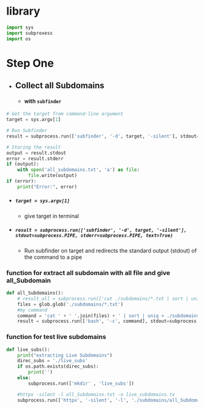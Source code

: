 # library
```python
import sys
import subproxess
import os
```
# Step One
- ## Collect all Subdomains
	- #### with `subfinder`
```python
# Get the target from command-line argument
target = sys.argv[1]

# Run Subfinder
result = subprocess.run(['subfinder', '-d', target, '-silent'], stdout=subprocess.PIPE, stderr=subprocess.PIPE, text=True)

# Storing the result
output = result.stdout
error = result.stderr
if (output):
    with open('all_subdomains.txt', 'a') as file:
        file.write(output)
if (error):
    print("Error:", error)

```
- ##### `target = sys.argv[1]`
	- give target in terminal
- ##### `result = subprocess.run(['subfinder', '-d', target, '-silent'], stdout=subprocess.PIPE, stderr=subprocess.PIPE, text=True)`
	- Run subfinder on target and redirects the standard output (stdout) of the command to a pipe
###  function for extract all subdomain with all file and give all_Subdomain

```python
def all_Subdomains():
    # result_all = subprocess.run(['cat ./subdomains/*.txt | sort | uniq > all_Subdomains.txt'])
    files = glob.glob('./subdomains/*.txt')
    #my command
    command = 'cat ' + ' '.join(files) + ' | sort | uniq > ./subdomains/all_Subdomains.txt'
    result = subprocess.run(['bash', '-c', command], stdout=subprocess.PIPE, stderr=subprocess.PIPE, text=True)

```
### function for test live subdomains
```python
def live_subs():
    print("extracting Live Subdomains") 
    direc_subs = './live_subs'
    if os.path.exists(direc_subs):
        print('')
    else:
        subprocess.run(['mkdir' , 'live_subs'])

    #httpx -silent -l all_Subdomains.txt -o live_subdomains.tx
    subprocess.run(['httpx', '-silent', '-l', './subdomains/all_Subdomains.txt', '-o', './live_subs/live_subdomains.txt'], stdout=subprocess.PIPE, stderr=subprocess.PIPE, text=True)

```
